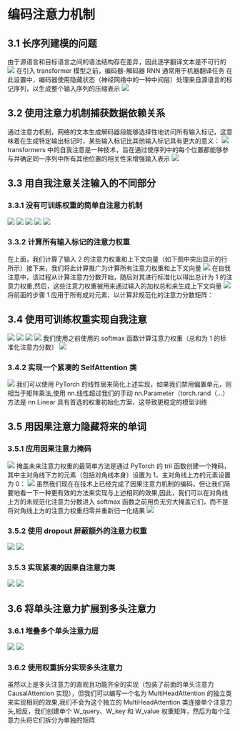 # 编码注意力机制
## 3.1 长序列建模的问题
由于源语言和目标语言之间的语法结构存在差异，因此逐字翻译文本是不可行的
![](/note/assets/img/ch03/ch03_01.png)
在引入 transformer 模型之前，编码器-解码器 RNN 通常用于机器翻译任务
在此设置中，编码器使用隐藏状态（神经网络中的一种中间层）处理来自源语言的标记序列，以生成整个输入序列的压缩表示
![](/note/assets/img/ch03/ch03_02.png)
## 3.2 使用注意力机制捕获数据依赖关系
通过注意力机制，网络的文本生成解码器段能够选择性地访问所有输入标记，这意味着在生成特定输出标记时，某些输入标记比其他输入标记具有更大的意义：
![](/note/assets/img/ch03/ch03_03.png)
transformers 中的自我注意是一种技术，旨在通过使序列中的每个位置都能够参与并确定同一序列中所有其他位置的相关性来增强输入表示
![](/note/assets/img/ch03/ch03_04.png)
## 3.3 用自我注意关注输入的不同部分
### 3.3.1 没有可训练权重的简单自注意力机制
![](/note/assets/img/ch03/ch03_05.png)
![](/note/assets/img/ch03/ch03_06.png)
![](/note/assets/img/ch03/ch03_07.png)
![](/note/assets/img/ch03/ch03_08.png)
![](/note/assets/img/ch03/ch03_09.png)
### 3.3.2 计算所有输入标记的注意力权重
在上面，我们计算了输入 2 的注意力权重和上下文向量（如下图中突出显示的行所示）接下来，我们将此计算推广为计算所有注意力权重和上下文向量
![](/note/assets/img/ch03/ch03_10.png)
在自我注意中，该过程从计算注意力分数开始，随后对其进行标准化以得出总计为 1 的注意力权重,然后，这些注意力权重被用来通过输入的加权总和来生成上下文向量
![](/note/assets/img/ch03/ch03_11.png)
将前面的步骤 1 应用于所有成对元素，以计算非规范化的注意力分数矩阵：
## 3.4 使用可训练权重实现自我注意
![](/note/assets/img/ch03/ch03_12.png)
![](/note/assets/img/ch03/ch03_13.png)
![](/note/assets/img/ch03/ch03_14.png)
![](/note/assets/img/ch03/ch03_15.png)
我们使用之前使用的 softmax 函数计算注意力权重（总和为 1 的标准化注意力分数）
![](/note/assets/img/ch03/ch03_16.png)
### 3.4.2 实现一个紧凑的 SelfAttention 类
![](/note/assets/img/ch03/ch03_17.png)
我们可以使用 PyTorch 的线性层来简化上述实现，如果我们禁用偏置单元，则相当于矩阵乘法,使用 nn.线性超过我们的手动 nn.Parameter（torch.rand（...） 方法是 nn.Linear 具有首选的权重初始化方案，这导致更稳定的模型训练
## 3.5 用因果注意力隐藏将来的单词
### 3.5.1 应用因果注意力掩码
![](/note/assets/img/ch03/ch03_18.png)
掩盖未来注意力权重的最简单方法是通过 PyTorch 的 tril 函数创建一个掩码，其中主对角线下方的元素（包括对角线本身）设置为 1，主对角线上方的元素设置为 0：
![](/note/assets/img/ch03/ch03_19.png)
虽然我们现在在技术上已经完成了因果注意力机制的编码，但让我们简要地看一下一种更有效的方法来实现与上述相同的效果,因此，我们可以在对角线上方的未规范化注意力分数进入 softmax 函数之前用负无穷大掩盖它们，而不是将对角线上方的注意力权重归零并重新归一化结果
![](/note/assets/img/ch03/ch03_20.png)
### 3.5.2 使用 dropout 屏蔽额外的注意力权重
![](/note/assets/img/ch03/ch03_21.png)
![](/note/assets/img/ch03/ch03_22.png)
### 3.5.3 实现紧凑的因果自注意力类
![](/note/assets/img/ch03/ch03_23.png)
![](/note/assets/img/ch03/ch03_24.png)
## 3.6 将单头注意力扩展到多头注意力
### 3.6.1 堆叠多个单头注意力层
![](/note/assets/img/ch03/ch03_25.png)
![](/note/assets/img/ch03/ch03_26.png)
### 3.6.2 使用权重拆分实现多头注意力
虽然以上是多头注意力的直观且功能齐全的实现（包装了前面的单头注意力 CausalAttention 实现），但我们可以编写一个名为 MultiHeadAttention 的独立类来实现相同的效果,我们不会为这个独立的 MultiHeadAttention 类连接单个注意力头,相反，我们创建单个 W_query、W_key 和 W_value 权重矩阵，然后为每个注意力头将它们拆分为单独的矩阵
